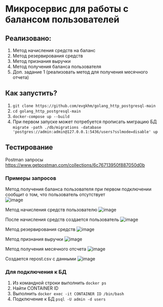 # Микросервис для работы с балансом пользователей
## Реализовано:
1. Метод начисления средств на баланс
2. Метод резервирования средств
3. Метод признания выручки
4. Метод получения баланса пользователя
5. Доп. задание 1 (реализовать метод для получения месячного отчета)

## Как запустить?
1. `git clone https://github.com/evgkhm/golang_http_postgresql-main`
2. `cd golang_http_postgresql-main`
3. `docker-compose up --build`  
4. При первом запуске может потребуется прописать миграцию БД
`migrate -path ./db/migrations -database 'postgres://admin:admin@127.0.0.1:5436/users?sslmode=disable' up`

## Тестирование
Postman запросы
https://www.getpostman.com/collections/6c76713950f887050d0b

### Примеры запросов
Метод получения баланса пользователя при первом подключении сообщит о том, что пользователь отсутствует  
![image](https://user-images.githubusercontent.com/110117813/200485739-49d09784-19c7-4b3a-a6e0-546b69446bdd.png)

Метод начисления средств пользователю
![image](https://user-images.githubusercontent.com/110117813/200485869-265a0a38-c134-4be5-b804-23c980c3ad9a.png)

После начисления средств создается пользователь
![image](https://user-images.githubusercontent.com/110117813/200486013-d32bc55b-a06a-4a75-902a-cc545d91dd43.png)

Метод резервирования средств
![image](https://user-images.githubusercontent.com/110117813/200486301-a5518a68-f5fd-4fca-91f1-d254a0bcb095.png)

Метод признания выручки
![image](https://user-images.githubusercontent.com/110117813/200486427-dc44a251-d3e6-4631-942d-0d9ea5928d15.png)

Метод получения месячного отсчета 
![image](https://user-images.githubusercontent.com/110117813/200486587-d9018696-7f8a-4d5d-8a03-c7757563b69e.png)

Создается repost.csv с данными
![image](https://user-images.githubusercontent.com/110117813/200488259-66a79c3d-a8f9-4b45-bb84-6cf2d99e103e.png)


### Для подключения к БД
1. Из командной строки выполнить `docker ps`
2. Найти CONTAINER ID
3. Выполнить `docker exec -it CONTAINER ID /bin/bash`
4. Подключение к БД `psql -U admin -d users`
